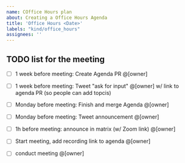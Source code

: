 ```yaml
---
name: COffice Hours plan
about: Creating a Office Hours Agenda
title: 'Office Hours <Date>'
labels: "kind/office_hours"
assignees: ''
---
```

  
  ## TODO list for the meeting
  - [ ] 1 week before meeting: Create Agenda PR @[owner]
  - [ ] 1 week before meeting: Tweet "ask for input" @[owner] w/ link to agenda PR (so people can add topcis)
  - [ ] Monday before meeting: Finish and merge Agenda @[owner]
  - [ ] Monday before meeting: Tweet announcement @[owner]
  - [ ] 1h before meeting: announce in matrix (w/ Zoom link) @[owner]
  - [ ] Start meeting, add recording link to agenda @[owner]
  - [ ] conduct meeting @[owner]

